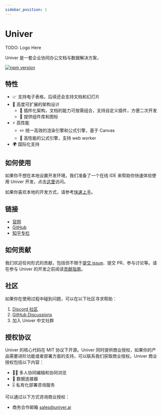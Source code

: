 ```yaml
---
sidebar_position: 1
---
```


# Univer

TODO: Logo Here

Univer 是一套企业协同办公文档与数据解决方案，

[![npm version](https://badge.fury.io/js/@univerjs%2Fcore.svg)](https://badge.fury.io/js/@univerjs%2Fcore)

## 特性

* 📈 支持电子表格，后续还会支持文档和幻灯片
* 🌌 高度可扩展的架构设计
    * 🔌 插件化架构，文档的能力可按需组合，支持自定义插件，方便二次开发
    * 💄 提供组件库和图标
* ⚡ 高性能
    * ✏️ 统一高效的渲染引擎和公式引擎，基于 Canvas
    * 🧮 高性能的公式引擎，支持 web worker
* 🌍 国际化支持

## 如何使用

如果你不想在本地设置开发环境，我们准备了一个在线 IDE 来帮助你快速体验使用 Univer 开发，点击[这里](/playground)访问。

如果你喜欢本地的开发方式，请参考[快速上手](/docs/category/quick-start)。

## 链接

* [官网](https://univer.work)
* [GitHub](https://github.com/dream-num/univer)
* [知乎专栏](https://www.zhihu.com/org/meng-shu-ke-ji)

## 如何贡献

我们欢迎任何形式的贡献，包括但不限于[提交 issue](https://github.com/dream-num/univer/issues/new/choose)、提交 PR、参与讨论等。请在参与 Univer 的开发之前阅读[贡献指南](https://github.com/dream-num/univer/contributingguide)。

## 社区

如果你在使用过程中碰到问题，可以在以下社区寻求帮助：

1. [Discord 社区](https://discord.gg/XPGnMBmpd6)
1. [GitHub Discussions](https://github.com/dream-num/univer/discussions)
1. 加入 Univer 中文社群

## 授权协议

Univer 的核心代码在 MIT 协议下开源。Univer 同时提供商业授权，如果你的产品需要进阶功能或者部署方面的支持，可以联系我们获取商业授权。Univer 商业授权包括以下内容：

* 👨‍💻 多人协同编辑和协同浏览
* 🛜 数据连接器
* 🎚️ 私有化部署咨询服务

可以通过以下方式咨询商业授权：

*  商务合作邮箱 sales@univer.ai